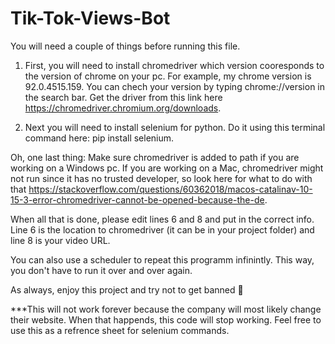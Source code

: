 # Tik-Tok-Views-Bot

You will need a couple of things before running this file.

1. First, you will need to install chromedriver 
which version cooresponds to the version of chrome on your pc. For example, my chrome version is 92.0.4515.159.
You can chech your version by typing chrome://version in the search bar. Get the driver from this link here
https://chromedriver.chromium.org/downloads. 

2. Next you will need to install selenium for python. Do it using
this terminal command here: pip install selenium. 

Oh, one last thing: Make sure chromedriver is added to path if you are working on a Windows pc. If you are working 
on a Mac, chromedriver might not run since it has no trusted developer, so look here for what to do with that https://stackoverflow.com/questions/60362018/macos-catalinav-10-15-3-error-chromedriver-cannot-be-opened-because-the-de.

When all that is done, please edit lines 6 and 8 and put in the correct info. Line 6 is the location to chromedriver (it can be in your project folder) and
line 8 is your video URL.

You can also use a scheduler to repeat this programm infinintly. This way, you don't have to run it over and over again.

As always, enjoy this project and try not to get banned 🙂




***This will not work forever because the company will most likely change their website. When that happends, this code will stop working. Feel free to use this as a refrence
sheet for selenium commands.
